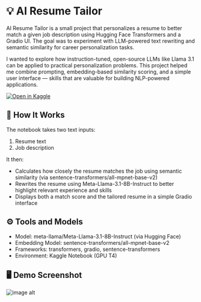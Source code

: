 # 💡 AI Resume Tailor
AI Resume Tailor is a small project that personalizes a resume to better match a given job description using Hugging Face Transformers and a Gradio UI.
The goal was to experiment with LLM-powered text rewriting and semantic similarity for career personalization tasks.

I wanted to explore how instruction-tuned, open-source LLMs like Llama 3.1 can be applied to practical personalization problems.
This project helped me combine prompting, embedding-based similarity scoring, and a simple user interface — skills that are valuable for building NLP-powered applications.

[![Open in Kaggle](https://kaggle.com/static/images/open-in-kaggle.svg)](https://www.kaggle.com/code/tzahan/ai-resume-tailor)

## 🚀 How It Works
The notebook takes two text inputs:
1. Resume text
2. Job description
   
It then:
- Calculates how closely the resume matches the job using semantic similarity (via sentence-transformers/all-mpnet-base-v2)
- Rewrites the resume using Meta-Llama-3.1-8B-Instruct to better highlight relevant experience and skills
- Displays both a match score and the tailored resume in a simple Gradio interface

## ⚙️ Tools and Models
- Model: meta-llama/Meta-Llama-3.1-8B-Instruct (via Hugging Face)
- Embedding Model: sentence-transformers/all-mpnet-base-v2
- Frameworks: transformers, gradio, sentence-transformers
- Environment: Kaggle Notebook (GPU T4)

## 🖥️ Demo Screenshot
![image alt](https://github.com/tzahan/llm_demo/blob/82f67ef4d523c755a8576c9aa233d95596c1addb/ai_resume_tailor_screenshot.png)
